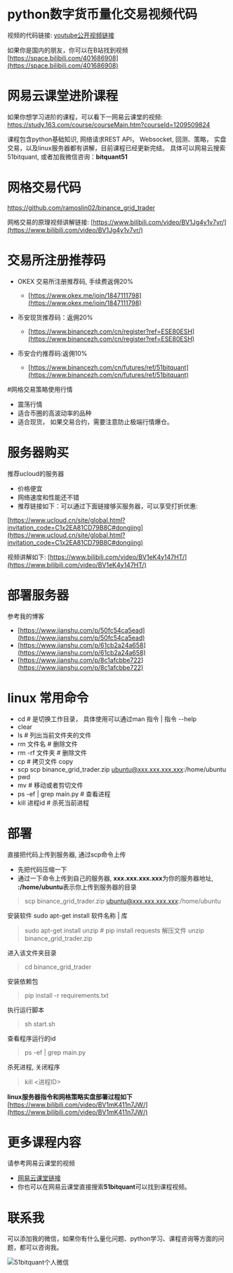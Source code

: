 # python数字货币量化交易视频代码
视频的代码链接: [youtube公开视频链接](https://www.youtube.com/channel/UCjCMoRi4dZ6LRV2KL_RP8KQ/videos)

如果你是国内的朋友，你可以在B站找到视频[https://space.bilibili.com/401686908](https://space.bilibili.com/401686908)

# 网易云课堂进阶课程
如果你想学习进阶的课程，可以看下一网易云课堂的视频: https://study.163.com/course/courseMain.htm?courseId=1209509824

课程包含python基础知识, 网络请求REST API， Websocket, 回测、策略， 实盘交易，以及linux服务器都有讲解，目前课程已经更新完结。
具体可以网易云搜索51bitquant, 或者加我微信咨询：**bitquant51**


# 网格交易代码

https://github.com/ramoslin02/binance_grid_trader


网格交易的原理视频讲解链接:
[https://www.bilibili.com/video/BV1Jg4y1v7vr/](https://www.bilibili.com/video/BV1Jg4y1v7vr/)

# 交易所注册推荐码

- OKEX 交易所注册推荐码, 手续费返佣20%
   - [https://www.okex.me/join/1847111798](https://www.okex.me/join/1847111798)

- 币安现货推荐码：返佣20%
   - [https://www.binancezh.com/cn/register?ref=ESE80ESH](https://www.binancezh.com/cn/register?ref=ESE80ESH)

- 币安合约推荐码:返佣10%
   - [https://www.binancezh.com/cn/futures/ref/51bitquant](https://www.binancezh.com/cn/futures/ref/51bitquant)

#网格交易策略使用行情
- 震荡行情
- 适合币圈的高波动率的品种
- 适合现货， 如果交易合约，需要注意防止极端行情爆仓。

# 服务器购买
推荐ucloud的服务器
- 价格便宜
- 网络速度和性能还不错
- 推荐链接如下：可以通过下面链接够买服务器，可以享受打折优惠:

[https://www.ucloud.cn/site/global.html?invitation_code=C1x2EA81CD79B8C#dongjing](https://www.ucloud.cn/site/global.html?invitation_code=C1x2EA81CD79B8C#dongjing)

视频讲解如下:
[https://www.bilibili.com/video/BV1eK4y147HT/](https://www.bilibili.com/video/BV1eK4y147HT/)


# 部署服务器
参考我的博客
- [https://www.jianshu.com/p/50fc54ca5ead](https://www.jianshu.com/p/50fc54ca5ead)
- [https://www.jianshu.com/p/61cb2a24a658](https://www.jianshu.com/p/61cb2a24a658)
- [https://www.jianshu.com/p/8c1afcbbe722](https://www.jianshu.com/p/8c1afcbbe722)


# linux 常用命令

- cd  # 是切换工作目录， 具体使用可以通过man 指令 | 指令 --help
- clear
- ls  # 列出当前文件夹的文件
- rm 文件名  # 删除文件
- rm -rf 文件夹 # 删除文件
- cp # 拷贝文件 copy 
- scp scp binance_grid_trader.zip ubuntu@xxx.xxx.xxx.xxx:/home/ubuntu
- pwd 
- mv  #  移动或者剪切文件
- ps -ef | grep main.py    # 查看进程
- kill 进程id  # 杀死当前进程

# 部署
直接把代码上传到服务器, 通过scp命令上传
- 先把代码压缩一下
- 通过一下命令上传到自己的服务器, **xxx.xxx.xxx.xxx**为你的服务器地址, **:/home/ubuntu**表示你上传到服务器的目录

> scp binance_grid_trader.zip ubuntu@xxx.xxx.xxx.xxx:/home/ubuntu

安装软件 sudo apt-get install 软件名称 | 库
> sudo apt-get install  unzip   # pip install requests
解压文件
>  unzip binance_grid_trader.zip  

进入该文件夹目录
> cd binance_grid_trader   

安装依赖包
> pip install -r requirements.txt  

执行运行脚本
> sh start.sh 

查看程序运行的id
> ps -ef | grep main.py

杀死进程, 关闭程序
> kill <进程ID> 

**linux服务器指令和网格策略实盘部署过程如下**
[https://www.bilibili.com/video/BV1mK411n7JW/](https://www.bilibili.com/video/BV1mK411n7JW/)

# 更多课程内容
请参考网易云课堂的视频
- [网易云课堂链接](https://www.jianshu.com/go-wild?ac=2&url=https%3A%2F%2Fstudy.163.com%2Fcourse%2FcourseMain.htm%3FcourseId%3D1209509824%26share%3D2%26shareId%3D480000001919830)
- 你也可以在网易云课堂直接搜索**51bitquant**可以找到课程视频。
# 联系我
可以添加我的微信，如果你有什么量化问题、python学习、课程咨询等方面的问题，都可以咨询我。

![51bitquant个人微信](https://upload-images.jianshu.io/upload_images/814550-f83c8302f2c4e344.jpg?imageMogr2/auto-orient/strip%7CimageView2/2/w/1240)




